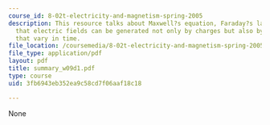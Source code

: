 ```yaml
---
course_id: 8-02t-electricity-and-magnetism-spring-2005
description: This resource talks about Maxwell?s equation, Faraday?s law, which explains
  that electric fields can be generated not only by charges but also by magnetic fields
  that vary in time.
file_location: /coursemedia/8-02t-electricity-and-magnetism-spring-2005/3fb6943eb352ea9c58cd7f06aaf18c18_summary_w09d1.pdf
file_type: application/pdf
layout: pdf
title: summary_w09d1.pdf
type: course
uid: 3fb6943eb352ea9c58cd7f06aaf18c18

---
```

None